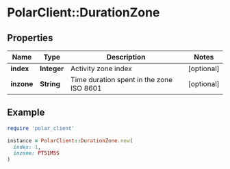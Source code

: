 # PolarClient::DurationZone

## Properties

| Name | Type | Description | Notes |
| ---- | ---- | ----------- | ----- |
| **index** | **Integer** | Activity zone index | [optional] |
| **inzone** | **String** | Time duration spent in the zone ISO 8601 | [optional] |

## Example

```ruby
require 'polar_client'

instance = PolarClient::DurationZone.new(
  index: 1,
  inzone: PT51M5S
)
```

